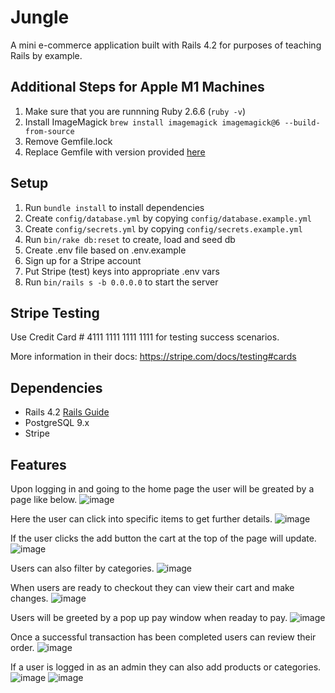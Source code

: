 # Jungle

A mini e-commerce application built with Rails 4.2 for purposes of teaching Rails by example.

## Additional Steps for Apple M1 Machines

1. Make sure that you are runnning Ruby 2.6.6 (`ruby -v`)
1. Install ImageMagick `brew install imagemagick imagemagick@6 --build-from-source`
2. Remove Gemfile.lock
3. Replace Gemfile with version provided [here](https://gist.githubusercontent.com/FrancisBourgouin/831795ae12c4704687a0c2496d91a727/raw/ce8e2104f725f43e56650d404169c7b11c33a5c5/Gemfile)

## Setup

1. Run `bundle install` to install dependencies
2. Create `config/database.yml` by copying `config/database.example.yml`
3. Create `config/secrets.yml` by copying `config/secrets.example.yml`
4. Run `bin/rake db:reset` to create, load and seed db
5. Create .env file based on .env.example
6. Sign up for a Stripe account
7. Put Stripe (test) keys into appropriate .env vars
8. Run `bin/rails s -b 0.0.0.0` to start the server

## Stripe Testing

Use Credit Card # 4111 1111 1111 1111 for testing success scenarios.

More information in their docs: <https://stripe.com/docs/testing#cards>

## Dependencies

* Rails 4.2 [Rails Guide](http://guides.rubyonrails.org/v4.2/)
* PostgreSQL 9.x
* Stripe

## Features
Upon logging in and going to the home page the user will be greated by a page like below.
![image](https://user-images.githubusercontent.com/95982839/163188445-67b5a6e0-2b2c-4878-81dc-ae9aebf9eb7e.png)

Here the user can click into specific items to get further details.
![image](https://user-images.githubusercontent.com/95982839/163188816-f5227298-1c44-4453-84c9-37b1e30bffcb.png)

If the user clicks the add button the cart at the top of the page will update. 
![image](https://user-images.githubusercontent.com/95982839/163189453-e06d8b48-ce75-4c36-9587-f62050c6b967.png)

Users can also filter by categories.
![image](https://user-images.githubusercontent.com/95982839/163189601-176839a1-7ad6-4d36-8bf0-3d73c188bfed.png)

When users are ready to checkout they can view their cart and make changes.
![image](https://user-images.githubusercontent.com/95982839/163189716-9d1bde6a-af69-4be1-9c15-28729492dc81.png)

Users will be greeted by a pop up pay window when readay to pay.
![image](https://user-images.githubusercontent.com/95982839/163189819-ad74f0fe-7091-4119-951b-3cdb53f18cbc.png)

Once a successful transaction has been completed users can review their order.
![image](https://user-images.githubusercontent.com/95982839/163189983-6a07075e-6ee3-4c85-b27a-776dce3bb0e9.png)

If a user is logged in as an admin they can also add products or categories.
![image](https://user-images.githubusercontent.com/95982839/163190933-546cde64-3a54-4435-9dd6-053d75f966cf.png)
![image](https://user-images.githubusercontent.com/95982839/163191061-7f6fe07e-c155-4718-877f-3fd21b04dd7b.png)
